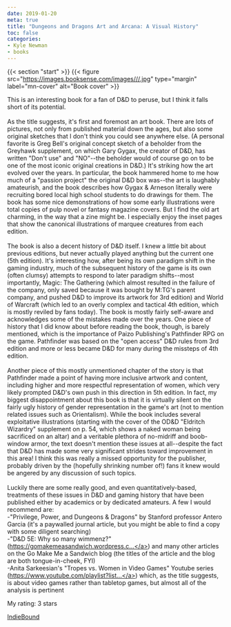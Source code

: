 ```yaml
---
date: 2019-01-20
meta: true
title: "Dungeons and Dragons Art and Arcana: A Visual History"
toc: false
categories:
- Kyle Newman
- books
---
```


{{< section "start" >}}
{{< figure src="https://images.booksense.com/images///.jpg" type="margin" label="mn-cover" alt="Book cover" >}}

This is an interesting book for a fan of D&amp;D to peruse, but I think it falls short of its potential.<br /><br />As the title suggests, it's first and foremost an art book. There are lots of pictures, not only from published material down the ages, but also some original sketches that I don't think you could see anywhere else. (A personal favorite is Greg Bell's original concept sketch of a beholder from the Greyhawk supplement, on which Gary Gygax, the creator of D&amp;D, has written "Don't use" and "NO"--the beholder would of course go on to be one of the most iconic original creations in D&amp;D.) It's striking how the art evolved over the years. In particular, the book hammered home to me how much of a "passion project" the original D&amp;D box was--the art is laughably amateurish, and the book describes how Gygax &amp; Arneson literally were recruiting bored local high school students to do drawings for them. The book has some nice demonstrations of how some early illustrations were total copies of pulp novel or fantasy magazine covers. But I find the old art charming, in the way that a zine might be. I especially enjoy the inset pages that show the canonical illustrations of marquee creatures from each edition.<br /><br />The book is also a decent history of D&amp;D itself. I knew a little bit about previous editions, but never actually played anything but the current one (5th edition). It's interesting how, after being its own paradigm shift in the gaming industry, much of the subsequent history of the game is its own (often clumsy) attempts to respond to later paradigm shifts--most importantly, Magic: The Gathering (which almost resulted in the failure of the company, only saved because it was bought by M:TG's parent company, and pushed D&amp;D to improve its artwork for 3rd edition) and World of Warcraft (which led to an overly complex and tactical 4th edition, which is mostly reviled by fans today). The book is mostly fairly self-aware and acknowledges some of the mistakes made over the years. One piece of history that I did know about before reading the book, though, is barely mentioned, which is the importance of Paizo Publishing's Pathfinder RPG on the game. Pathfinder was based on the "open access" D&amp;D rules from 3rd edition and more or less became D&amp;D for many during the missteps of 4th edition.<br /><br />Another piece of this mostly unmentioned chapter of the story is that Pathfinder made a point of having more inclusive artwork and content, including higher and more respectful representation of women, which very likely prompted D&amp;D's own push in this direction in 5th edition. In fact, my biggest disappointment about this book is that it is virtually silent on the fairly ugly history of gender representation in the game's art (not to mention related issues such as Orientalism). While the book includes several exploitative illustrations (starting with the cover of the OD&amp;D "Eldritch Wizardry" supplement on p. 54, which shows a naked woman being sacrificed on an altar) and a veritable plethora of no-midriff and boob-window armor, the text doesn't mention these issues at all--despite the fact that D&amp;D has made some very significant strides toward improvement in this area! I think this was really a missed opportunity for the publisher, probably driven by the (hopefully shrinking number of!) fans it knew would be angered by any discussion of such topics. <br /><br />Luckily there are some really good, and even quantitatively-based, treatments of these issues in D&amp;D and gaming history that have been published either by academics or by dedicated amateurs. A few I would recommend are:<br />-"Privilege, Power, and Dungeons &amp; Dragons" by Stanford professor Antero Garcia (it's a paywalled journal article, but you might be able to find a copy with some diligent searching)<br />-"D&amp;D 5E: Why so many wimmenz?" (<a target="_blank" href="https://gomakemeasandwich.wordpress.com/2014/09/18/dd-5e-why-so-many-wimmenz/" rel="nofollow noopener">https://gomakemeasandwich.wordpress.c...</a>) and many other articles on the Go Make Me a Sandwich blog (the titles of the article and the blog are both tongue-in-cheek, FYI)<br />-Anita Sarkeesian's "Tropes vs. Women in Video Games" Youtube series (<a target="_blank" href="https://www.youtube.com/playlist?list=PLn4ob_5_ttEaA_vc8F3fjzE62esf9yP61" rel="nofollow noopener">https://www.youtube.com/playlist?list...</a>) which, as the title suggests, is about video games rather than tabletop games, but almost all of the analysis is pertinent

My rating: 3 stars  

[IndieBound](https://www.indiebound.org/book/)
